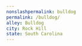 ```yaml
---
﻿nonslashpermalink: bulldog
permalink: /bulldog/
alley: Bulldog
city: Rock Hill
state: South Carolina
---
```

